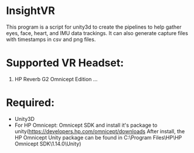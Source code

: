 # InsightVR

This program is a script for unity3d to create the pipelines to help gather eyes, face, heart, and IMU data trackings. It can also generate capture files with timestamps in csv and png files.


# Supported VR Headset:
1. HP Reverb G2 Omnicept Edition
... 

# Required:
- Unity3D
- For HP Omnicept: Omnicept SDK and install it's package to unity(https://developers.hp.com/omnicept/downloads After install, the HP Omnicept Unity package can be found in C:\Program Files\HP\HP Omnicept SDK\1.14.0\Unity)
